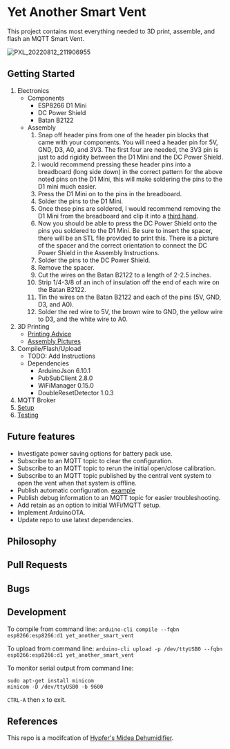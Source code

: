 # Yet Another Smart Vent

This project contains most everything needed to 3D print, assemble, and flash an MQTT Smart Vent.

![PXL_20220812_211906955](https://user-images.githubusercontent.com/4724577/184465351-95fdbfe1-2a6a-43a4-8e92-827d9840c7b6.jpg)

## Getting Started
1. Electronics
    - Components
        - ESP8266 D1 Mini
        - DC Power Shield
        - Batan B2122
    - Assembly
        1. Snap off header pins from one of the header pin blocks that came with your components. You will need a header pin for 5V, GND, D3, A0, and 3V3. The first four are needed, the 3V3 pin is just to add rigidity between the D1 Mini and the DC Power Shield.
        2. I would recommend pressing these header pins into a breadboard (long side down) in the correct pattern for the above noted pins on the D1 Mini, this will make soldering the pins to the D1 mini much easier.
        3. Press the D1 Mini on to the pins in the breadboard.
        4. Solder the pins to the D1 Mini.
        5. Once these pins are soldered, I would recommend removing the D1 Mini from the breadboard and clip it into a [third hand](https://en.wikipedia.org/wiki/Helping_hand_(tool)).
        6. Now you should be able to press the DC Power Shield onto the pins you soldered to the D1 Mini. Be sure to insert the spacer, there will be an STL file provided to print this. There is a picture of the spacer and the correct orientation to connect the DC Power Shield in the Assembly Instructions.
        7. Solder the pins to the DC Power Shield.
        8. Remove the spacer.
        9. Cut the wires on the Batan B2122 to a length of 2-2.5 inches.
        10. Strip 1/4-3/8 of an inch of insulation off the end of each wire on the Batan B2122.
        11. Tin the wires on the Batan B2122 and each of the pins (5V, GND, D3, and A0).
        12. Solder the red wire to 5V, the brown wire to GND, the yellow wire to D3, and the white wire to A0.
2. 3D Printing
    - [Printing Advice](/VENT_PRINTING.md)
    - [Assembly Pictures](/VENT_ASSEMBLY.md)
3. Compile/Flash/Upload
    - TODO: Add Instructions
    - Dependencies
        - ArduinoJson 6.10.1
        - PubSubClient 2.8.0
        - WiFiManager 0.15.0
        - DoubleResetDetector 1.0.3
4. MQTT Broker
5. [Setup](/SETUP.md)
6. [Testing](/TESTING.md) 

## Future features
- Investigate power saving options for battery pack use.
- Subscribe to an MQTT topic to clear the configuration.
- Subscribe to an MQTT topic to rerun the initial open/close calibration.
- Subscribe to an MQTT topic published by the central vent system to open the vent when that system is offline.
- Publish automatic configuration. [example](https://github.com/Hypfer/esp8266-midea-dehumidifier/blob/ff869266c660657da25dc90e801d583ad34b6a8d/src/esp8266-midea-dehumidifier/esp8266-midea-dehumidifier.ino#L270)
- Publish debug information to an MQTT topic for easier troubleshooting.
- Add retain as an option to initial WiFi/MQTT setup.
- Implement ArduinoOTA.
- Update repo to use latest dependencies.

## Philosophy

## Pull Requests

## Bugs

## Development
To compile from command line:
`arduino-cli compile --fqbn esp8266:esp8266:d1 yet_another_smart_vent`

To upload from command line:
`arduino-cli upload -p /dev/ttyUSB0 --fqbn esp8266:esp8266:d1 yet_another_smart_vent`

To monitor serial output from command line:
```
sudo apt-get install minicom
minicom -D /dev/ttyUSB0 -b 9600
```
`CTRL-A` then  `x` to exit.

## References
This repo is a modifcation of [Hypfer's Midea Dehumidifier](https://github.com/Hypfer/esp8266-midea-dehumidifier).

